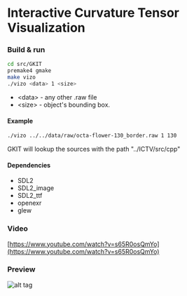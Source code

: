 # Interactive Curvature Tensor Visualization

### Build & run
```sh
cd src/GKIT
premake4 gmake
make vizo
./vizo <data> 1 <size>
```
* \<data\> - any other .raw file
* \<size\> - object's bounding box.

#### Example

```sh
./vizo ../../data/raw/octa-flower-130_border.raw 1 130
```


GKIT will lookup the sources with the path "../ICTV/src/cpp"

#### Dependencies
* SDL2
* SDL2_image
* SDL2_ttf
* openexr
* glew

### Video
[https://www.youtube.com/watch?v=s65R0osQmYo](https://www.youtube.com/watch?v=s65R0osQmYo)

### Preview
![alt tag](http://i.imgur.com/m72QeV9.gif)
